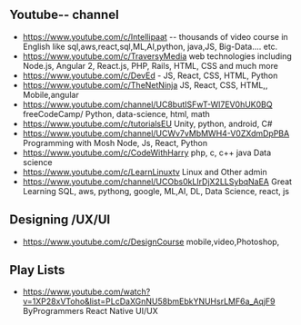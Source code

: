 
## Youtube-- channel

* https://www.youtube.com/c/Intellipaat -- thousands of video course in English  like sql,aws,react,sql,ML,AI,python, java,JS, Big-Data.... etc.
* https://www.youtube.com/c/TraversyMedia web technologies including Node.js, Angular 2, React.js, PHP, Rails, HTML, CSS and much more
* https://www.youtube.com/c/DevEd - JS, React, CSS, HTML, Python
* https://www.youtube.com/c/TheNetNinja JS, React, CSS, HTML,, Mobile,angular
* https://www.youtube.com/channel/UC8butISFwT-Wl7EV0hUK0BQ  freeCodeCamp/ Python, data-science, html, math
* https://www.youtube.com/c/tutorialsEU Unity, python, android, C#
* https://www.youtube.com/channel/UCWv7vMbMWH4-V0ZXdmDpPBA  Programming with Mosh Node, Js, React, Python
* https://www.youtube.com/c/CodeWithHarry php, c, c++  java Data science
* https://www.youtube.com/c/LearnLinuxtv Linux  and Other admin
* https://www.youtube.com/channel/UCObs0kLIrDjX2LLSybqNaEA  Great Learning SQL, aws, pythong, google, ML,AI, DL, Data Science, react, js 


## Designing /UX/UI
* https://www.youtube.com/c/DesignCourse mobile,video,Photoshop, 


## Play Lists 
* https://www.youtube.com/watch?v=1XP28xVToho&list=PLcDaXGnNU58bmEbkYNUHsrLMF6a_AqjF9  ByProgrammers React Native UI/UX
